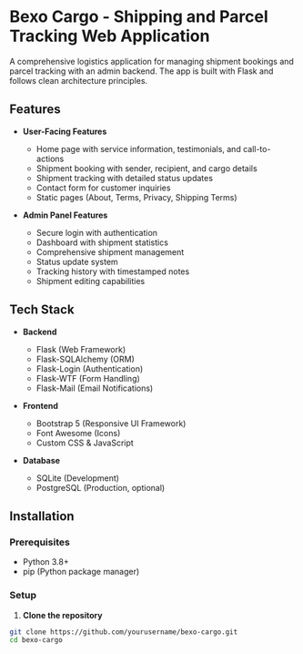 # Bexo Cargo - Shipping and Parcel Tracking Web Application

A comprehensive logistics application for managing shipment bookings and parcel tracking with an admin backend. The app is built with Flask and follows clean architecture principles.

## Features

- **User-Facing Features**
  - Home page with service information, testimonials, and call-to-actions
  - Shipment booking with sender, recipient, and cargo details
  - Shipment tracking with detailed status updates
  - Contact form for customer inquiries
  - Static pages (About, Terms, Privacy, Shipping Terms)

- **Admin Panel Features**
  - Secure login with authentication
  - Dashboard with shipment statistics
  - Comprehensive shipment management
  - Status update system
  - Tracking history with timestamped notes
  - Shipment editing capabilities

## Tech Stack

- **Backend**
  - Flask (Web Framework)
  - Flask-SQLAlchemy (ORM)
  - Flask-Login (Authentication)
  - Flask-WTF (Form Handling)
  - Flask-Mail (Email Notifications)

- **Frontend**
  - Bootstrap 5 (Responsive UI Framework)
  - Font Awesome (Icons)
  - Custom CSS & JavaScript

- **Database**
  - SQLite (Development)
  - PostgreSQL (Production, optional)

## Installation

### Prerequisites

- Python 3.8+
- pip (Python package manager)

### Setup

1. **Clone the repository**

```bash
git clone https://github.com/yourusername/bexo-cargo.git
cd bexo-cargo
